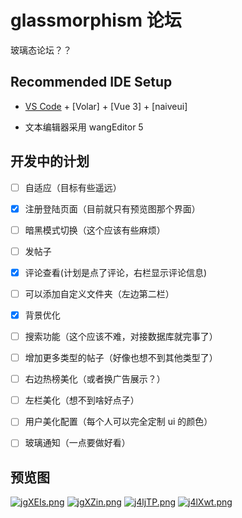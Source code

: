 # glassmorphism 论坛

玻璃态论坛？？

## Recommended IDE Setup

- [VS Code](https://code.visualstudio.com/) + [Volar] + [Vue 3] + [naiveui]

- 文本编辑器采用 wangEditor 5

## 开发中的计划

- [ ] 自适应（目标有些遥远）

- [x] 注册登陆页面（目前就只有预览图那个界面）

- [ ] 暗黑模式切换（这个应该有些麻烦）

- [ ] 发帖子

- [x] 评论查看(计划是点了评论，右栏显示评论信息)

- [ ] 可以添加自定义文件夹（左边第二栏）

- [x] 背景优化

- [ ] 搜索功能（这个应该不难，对接数据库就完事了）

- [ ] 增加更多类型的帖子（好像也想不到其他类型了）

- [ ] 右边热榜美化（或者换广告展示？）

- [ ] 左栏美化（想不到啥好点子）

- [ ] 用户美化配置（每个人可以完全定制 ui 的颜色）

- [ ] 玻璃通知（一点要做好看）

## 预览图

[![jgXEIs.png](https://s1.ax1x.com/2022/07/12/jgXEIs.png)](https://imgtu.com/i/jgXEIs)
[![jgXZin.png](https://s1.ax1x.com/2022/07/12/jgXZin.png)](https://imgtu.com/i/jgXZin)
[![j4ljTP.png](https://s1.ax1x.com/2022/07/15/j4ljTP.png)](https://imgtu.com/i/j4ljTP)
[![j4lXwt.png](https://s1.ax1x.com/2022/07/15/j4lXwt.png)](https://imgtu.com/i/j4lXwt)
